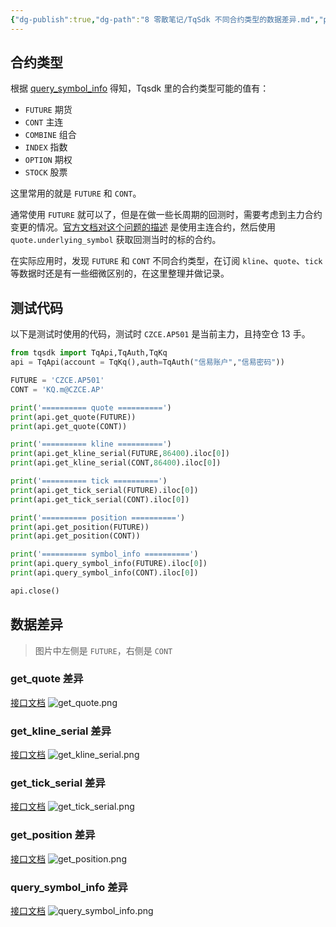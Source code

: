 ```yaml
---
{"dg-publish":true,"dg-path":"8 零散笔记/TqSdk 不同合约类型的数据差异.md","permalink":"/8 零散笔记/TqSdk 不同合约类型的数据差异/","title":"TqSdk 不同合约类型的数据差异","tags":["Tqsdk"],"created":"2024-10-27","updated":"2024-12-08"}
---
```



## 合约类型

根据 [query_symbol_info](https://doc.shinnytech.com/tqsdk/latest/reference/tqsdk.api.html#tqsdk.TqApi.query_symbol_info) 得知，Tqsdk 里的合约类型可能的值有：

- `FUTURE` 期货
- `CONT` 主连
- `COMBINE` 组合
- `INDEX` 指数
- `OPTION` 期权
- `STOCK` 股票

这里常用的就是 `FUTURE` 和 `CONT`。

通常使用 `FUTURE` 就可以了，但是在做一些长周期的回测时，需要考虑到主力合约变更的情况。[官方文档对这个问题的描述](https://doc.shinnytech.com/tqsdk/latest/usage/backtest.html#backtest-underlying-symbol) 是使用主连合约，然后使用 `quote.underlying_symbol` 获取回测当时的标的合约。

在实际应用时，发现 `FUTURE` 和 `CONT` 不同合约类型，在订阅 `kline`、`quote`、`tick` 等数据时还是有一些细微区别的，在这里整理并做记录。

## 测试代码

以下是测试时使用的代码，测试时 `CZCE.AP501` 是当前主力，且持空仓 13 手。

```python
from tqsdk import TqApi,TqAuth,TqKq
api = TqApi(account = TqKq(),auth=TqAuth("信易账户","信易密码"))

FUTURE = 'CZCE.AP501'
CONT = 'KQ.m@CZCE.AP'

print('========== quote ==========')
print(api.get_quote(FUTURE))
print(api.get_quote(CONT))

print('========== kline ==========')
print(api.get_kline_serial(FUTURE,86400).iloc[0])
print(api.get_kline_serial(CONT,86400).iloc[0])

print('========== tick ==========')
print(api.get_tick_serial(FUTURE).iloc[0])
print(api.get_tick_serial(CONT).iloc[0])

print('========== position ==========')
print(api.get_position(FUTURE))
print(api.get_position(CONT))

print('========== symbol_info ==========')
print(api.query_symbol_info(FUTURE).iloc[0])
print(api.query_symbol_info(CONT).iloc[0])

api.close()
```

## 数据差异

> 图片中左侧是 `FUTURE`，右侧是 `CONT`

### get_quote 差异

[接口文档](https://doc.shinnytech.com/tqsdk/latest/reference/tqsdk.api.html#tqsdk.TqApi.get_quote)
![get_quote.png](https://img.mlosun.com/images/2024/2024/202409180013108.png)

### get_kline_serial 差异

[接口文档](https://doc.shinnytech.com/tqsdk/latest/reference/tqsdk.api.html#tqsdk.TqApi.get_kline_serial)
![get_kline_serial.png](https://img.mlosun.com/images/2024/2024/202409180014884.png)

### get_tick_serial 差异

[接口文档](https://doc.shinnytech.com/tqsdk/latest/reference/tqsdk.api.html#tqsdk.TqApi.get_tick_serial)
![get_tick_serial.png](https://img.mlosun.com/images/2024/2024/202409180016177.png)

### get_position 差异

[接口文档](https://doc.shinnytech.com/tqsdk/latest/reference/tqsdk.api.html#tqsdk.TqApi.get_position)
![get_position.png](https://img.mlosun.com/images/2024/2024/202409180016765.png)

### query_symbol_info 差异

[接口文档](https://doc.shinnytech.com/tqsdk/latest/reference/tqsdk.api.html#tqsdk.TqApi.query_symbol_info)
![query_symbol_info.png](https://img.mlosun.com/images/2024/2024/202409180016429.png)
